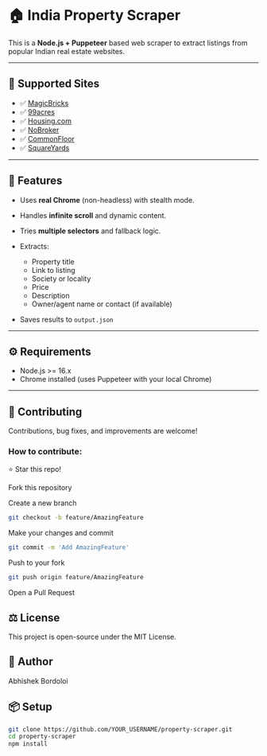 # 🏠 India Property Scraper

This is a **Node.js + Puppeteer** based web scraper to extract listings from popular Indian real estate websites.

---

## 📌 Supported Sites

- ✅ [MagicBricks](https://www.magicbricks.com)
- ✅ [99acres](https://www.99acres.com)
- ✅ [Housing.com](https://housing.com)
- ✅ [NoBroker](https://www.nobroker.in)
- ✅ [CommonFloor](https://www.commonfloor.com)
- ✅ [SquareYards](https://www.squareyards.com)

---

## 🚀 Features

- Uses **real Chrome** (non-headless) with stealth mode.
- Handles **infinite scroll** and dynamic content.
- Tries **multiple selectors** and fallback logic.
- Extracts:
  - Property title
  - Link to listing
  - Society or locality
  - Price
  - Description
  - Owner/agent name or contact (if available)

- Saves results to `output.json`

---

## ⚙️ Requirements

- Node.js >= 16.x
- Chrome installed (uses Puppeteer with your local Chrome)

---

## 🤝 Contributing
Contributions, bug fixes, and improvements are welcome!

### How to contribute:

⭐ Star this repo!

Fork this repository

Create a new branch
```bash
git checkout -b feature/AmazingFeature
```
Make your changes and commit
```bash
git commit -m 'Add AmazingFeature'
```
Push to your fork
```bash
git push origin feature/AmazingFeature
```
Open a Pull Request

## ⚖️ License
This project is open-source under the MIT License.

## 👤 Author
Abhishek Bordoloi

## 📦 Setup

```bash
git clone https://github.com/YOUR_USERNAME/property-scraper.git
cd property-scraper
npm install
